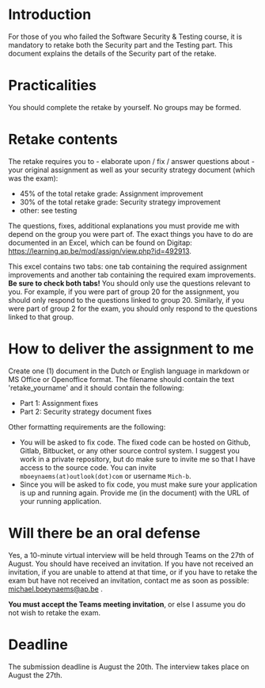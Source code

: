 # Introduction
For those of you who failed the Software Security & Testing course, it is mandatory to retake both the Security part and the Testing part. This document explains the details of the Security part of the retake. 

# Practicalities
You should complete the retake by yourself. No groups may be formed. 

# Retake contents
The retake requires you to - elaborate upon / fix / answer questions about - your original assignment as well as your security strategy document (which was the exam):
- 45% of the total retake grade: Assignment improvement
- 30% of the total retake grade: Security strategy improvement
- other: see testing

The questions, fixes, additional explanations you must provide me with depend on the group you were part of. The exact things you have to do are documented in an Excel, which can be found on Digitap: https://learning.ap.be/mod/assign/view.php?id=492913. 

This excel contains two tabs: one tab containing the required assignment improvements and another tab containing the required exam improvements. **Be sure to check both tabs!** You should only use the questions relevant to you. For example, if you were part of group 20 for the assignment, you should only respond to the questions linked to group 20. Similarly, if you were part of group 2 for the exam, you should only respond to the questions linked to that group. 

# How to deliver the assignment to me
Create one (1) document in the Dutch or English language in markdown or MS Office or Openoffice format. The filename should contain the text 'retake_yourname' and it should contain the following:
* Part 1: Assignment fixes
* Part 2: Security strategy document fixes

Other formatting requirements are the following:
* You will be asked to fix code. The fixed code can be hosted on Github, Gitlab, Bitbucket, or any other source control system. I suggest you work in a private repository, but do make sure to invite me so that I have access to the source code. You can invite `mboeynaems(at)outlook(dot)com` or username `Mich-b`. 
* Since you will be asked to fix code, you must make sure your application is up and running again. Provide me (in the document) with the URL of your running application. 

# Will there be an oral defense
Yes, a 10-minute virtual interview will be held through Teams on the 27th of August. You should have received an invitation. If you have not received an invitation, if you are unable to attend at that time, or if you have to retake the exam but have not received an invitation, contact me as soon as possible: michael.boeynaems@ap.be . 

**You must accept the Teams meeting invitation**, or else I assume you do not wish to retake the exam.

# Deadline
The submission deadline is August the 20th. The interview takes place on August the 27th. 